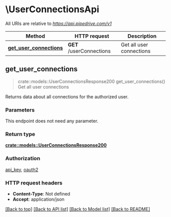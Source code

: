 # \UserConnectionsApi

All URIs are relative to *https://api.pipedrive.com/v1*

Method | HTTP request | Description
------------- | ------------- | -------------
[**get_user_connections**](UserConnectionsApi.md#get_user_connections) | **GET** /userConnections | Get all user connections



## get_user_connections

> crate::models::UserConnectionsResponse200 get_user_connections()
Get all user connections

Returns data about all connections for the authorized user.

### Parameters

This endpoint does not need any parameter.

### Return type

[**crate::models::UserConnectionsResponse200**](userConnectionsResponse200.md)

### Authorization

[api_key](../README.md#api_key), [oauth2](../README.md#oauth2)

### HTTP request headers

- **Content-Type**: Not defined
- **Accept**: application/json

[[Back to top]](#) [[Back to API list]](../README.md#documentation-for-api-endpoints) [[Back to Model list]](../README.md#documentation-for-models) [[Back to README]](../README.md)

